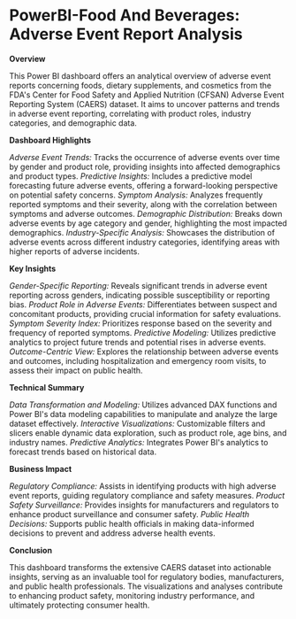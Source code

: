 # PowerBI-Food And Beverages: Adverse Event Report Analysis

**Overview**

This Power BI dashboard offers an analytical overview of adverse event reports concerning foods, dietary supplements, and cosmetics from the FDA's Center for Food Safety and Applied Nutrition (CFSAN) Adverse Event Reporting System (CAERS) dataset. It aims to uncover patterns and trends in adverse event reporting, correlating with product roles, industry categories, and demographic data.

**Dashboard Highlights**

*Adverse Event Trends:* Tracks the occurrence of adverse events over time by gender and product role, providing insights into affected demographics and product types.
*Predictive Insights:* Includes a predictive model forecasting future adverse events, offering a forward-looking perspective on potential safety concerns.
*Symptom Analysis:* Analyzes frequently reported symptoms and their severity, along with the correlation between symptoms and adverse outcomes.
*Demographic Distribution:* Breaks down adverse events by age category and gender, highlighting the most impacted demographics.
*Industry-Specific Analysis:* Showcases the distribution of adverse events across different industry categories, identifying areas with higher reports of adverse incidents.

**Key Insights**

*Gender-Specific Reporting:* Reveals significant trends in adverse event reporting across genders, indicating possible susceptibility or reporting bias.
*Product Role in Adverse Events:* Differentiates between suspect and concomitant products, providing crucial information for safety evaluations.
*Symptom Severity Index:* Prioritizes response based on the severity and frequency of reported symptoms.
*Predictive Modeling:* Utilizes predictive analytics to project future trends and potential rises in adverse events.
*Outcome-Centric View:* Explores the relationship between adverse events and outcomes, including hospitalization and emergency room visits, to assess their impact on public health.

**Technical Summary**

*Data Transformation and Modeling:* Utilizes advanced DAX functions and Power BI's data modeling capabilities to manipulate and analyze the large dataset effectively.
*Interactive Visualizations:* Customizable filters and slicers enable dynamic data exploration, such as product role, age bins, and industry names.
*Predictive Analytics:* Integrates Power BI's analytics to forecast trends based on historical data.

**Business Impact**

*Regulatory Compliance:* Assists in identifying products with high adverse event reports, guiding regulatory compliance and safety measures.
*Product Safety Surveillance:* Provides insights for manufacturers and regulators to enhance product surveillance and consumer safety.
*Public Health Decisions:* Supports public health officials in making data-informed decisions to prevent and address adverse health events.

**Conclusion**

This dashboard transforms the extensive CAERS dataset into actionable insights, serving as an invaluable tool for regulatory bodies, manufacturers, and public health professionals. The visualizations and analyses contribute to enhancing product safety, monitoring industry performance, and ultimately protecting consumer health.
